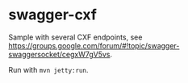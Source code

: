 # swagger-cxf

Sample with several CXF endpoints, see https://groups.google.com/forum/#!topic/swagger-swaggersocket/cegxW7gV5vs.

Run with `mvn jetty:run`.
